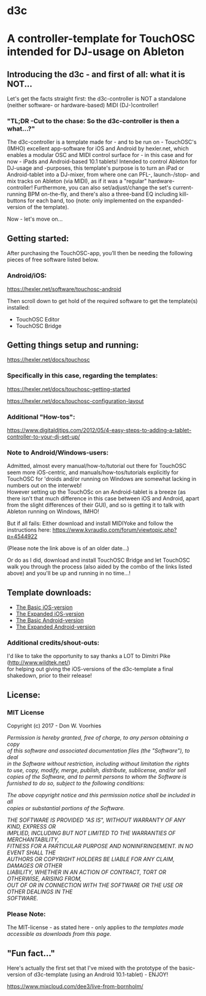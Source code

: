# d3c
<h1>A controller-template for TouchOSC intended for DJ-usage on Ableton</h1>

<h2>Introducing the d3c - and first of all: what it is NOT...</h2>
<p>Let's get the facts straight first: the d3c-controller is NOT a standalone (neither software- or hardware-based) MIDI (DJ-)controller!</p>

<h3>"TL;DR -Cut to the chase: So the d3c-controller is then a what...?"</h3>
<p>The d3c-controller is a template made for - and to be run on - TouchOSC's (IMHO) excellent app-software for iOS and Android by hexler.net, which enables a modular OSC and MIDI control surface for - in this case and for now - iPads and Android-based 10.1 tablets! Intended to control Ableton for DJ-usage and -purposes, this template's purpose is to turn an iPad or Android-tablet into a DJ-mixer, from where one can PFL-, launch-/stop- and mix tracks on Ableton (via MIDI), as if it was a "regular" hardware-controller!
Furthermore, you can also set/adjust/change the set's current-running BPM on-the-fly, and there's also a three-band EQ including kill-buttons for each band, too (note: only implemented on the expanded-version of the template).</p>

<p>Now - let's move on...</p>

<h2>Getting started:</h2>

After purchasing the TouchOSC-app, you’ll then be needing the following pieces of free software listed below.
<h3>Android/iOS:</h3>
<a href="https://hexler.net/software/touchosc-android" title="Get the additional TouchOSC-software from here..." target="_blank">https://hexler.net/software/touchosc-android</a>

Then scroll down to get hold of the required software to get the template(s) installed: 
<ul>
<li>TouchOSC Editor</li>
<li>TouchOSC Bridge</li>
</ul>

<h2>Getting things setup and running:</h2>

<a href="https://hexler.net/docs/touchosc" title="TouchOSC documnetation" target="_blank">https://hexler.net/docs/touchosc</a>


<h3>Specifically in this case, regarding the templates:</h3>

<a href="https://hexler.net/docs/touchosc-getting-started" title="TouchOSC - Getting Started" target="_blank">https://hexler.net/docs/touchosc-getting-started</a>

<a href="https://hexler.net/docs/touchosc" title="TouchOSC Layout Configuration" target="_blank">https://hexler.net/docs/touchosc-configuration-layout</a>

<h3>Additional "How-tos":</h3>
<a href="https://www.digitaldjtips.com/2012/05/4-easy-steps-to-adding-a-tablet-controller-to-your-dj-set-up/" title="4 easy step to adding a tablet..." target="_blank">https://www.digitaldjtips.com/2012/05/4-easy-steps-to-adding-a-tablet-controller-to-your-dj-set-up/</a>

<h3>Note to Android/Windows-users:</h3>
<p>Admitted, almost every manual/how-to/tutorial out there for TouchOSC seem more iOS-centric, and manuals/how-tos/tutorials explicitly for TouchOSC for 'droids and/or running on Windows are somewhat lacking in numbers out on the interweb!<br>
However setting up the TouchOSc on an Android-tablet is a breeze (as there isn't that much difference in this case between iOS and Android, apart from the slight differences of their GUI), and so is getting it to talk with Ableton running on Windows, IMHO!</p>
<p>But if all fails: Either download and install MIDIYoke and follow the instructions here: <a href="https://www.kvraudio.com/forum/viewtopic.php?p=4544922" title="Setup tutorial for TouchOSC on an Android Phone..." target="_blank">https://www.kvraudio.com/forum/viewtopic.php?p=4544922</a></p>
<p>(Please note the link above is of an older date...)</p>  
<p>Or do as I did, download and install TouchOSC Bridge and let TouchOSC walk you through the process (also aided by the combo of the links listed above) and you'll be up and running in no time...!</p> 

<h2>Template downloads:</h2>
<ul>
  <li><a href="https://github.com/donvoorhies/d3c/blob/master/d3c_iOS.touchosc?raw=true">The Basic iOS-version</a></li>
  <li><a href="https://github.com/donvoorhies/d3c/blob/master/d3c-ext_iOS.touchosc?raw=true">The Expanded iOS-version</a></li>
  <li><a href="https://github.com/donvoorhies/d3c/blob/master/d3c_Android.touchosc?raw=true">The Basic Android-version</a></li>
  <li><a href="https://github.com/donvoorhies/d3c/blob/master/d3c-ext_Android.touchosc?raw=true">The Expanded Android-version</a></li>
</ul>

<h3>Additional credits/shout-outs:</h3>
<p>I'd like to take the opportunity to say thanks a LOT to Dimitri Pike (<a href="http://www.wildtek.net/" title="To the Wildtek website" target="_blank">http://www.wildtek.net/</a>)<br>
for helping out giving the iOS-versions of the d3c-template a final shakedown, prior to their release!</p>

<h2>License:</h2>
<h3>MIT License</h3>
<p>Copyright (c) 2017 - Don W. Voorhies</p>

<p><i>Permission is hereby granted, free of charge, to any person obtaining a copy<br>
of this software and associated documentation files (the "Software"), to deal<br>
in the Software without restriction, including without limitation the rights<br>
to use, copy, modify, merge, publish, distribute, sublicense, and/or sell<br>
copies of the Software, and to permit persons to whom the Software is<br>
  furnished to do so, subject to the following conditions:</i></p>

<p><i>The above copyright notice and this permission notice shall be included in all<br>
  copies or substantial portions of the Software.</i></p>

<p><i>THE SOFTWARE IS PROVIDED "AS IS", WITHOUT WARRANTY OF ANY KIND, EXPRESS OR<br>
IMPLIED, INCLUDING BUT NOT LIMITED TO THE WARRANTIES OF MERCHANTABILITY,<br>
FITNESS FOR A PARTICULAR PURPOSE AND NONINFRINGEMENT. IN NO EVENT SHALL THE<br>
AUTHORS OR COPYRIGHT HOLDERS BE LIABLE FOR ANY CLAIM, DAMAGES OR OTHER<br>
LIABILITY, WHETHER IN AN ACTION OF CONTRACT, TORT OR OTHERWISE, ARISING FROM,<br>
OUT OF OR IN CONNECTION WITH THE SOFTWARE OR THE USE OR OTHER DEALINGS IN THE<br>
SOFTWARE.</i></p>

<h3>Please Note:</h3>
<p>The MIT-license - as stated here - only applies to <i>the templates made accessible as downloads from this page</i>.</p> 

<h2>&quot;Fun fact...&quot;</h2>
<p>Here's actually the first set that I've mixed with the prototype of the basic-version of d3c-template (using an Android 10.1-tablet) - ENJOY!</p> <a href="https://www.mixcloud.com/dee3/live-from-bornholm/" title="The Live From An Island set at Mixcloud" target="_blank">https://www.mixcloud.com/dee3/live-from-bornholm/</a>  

